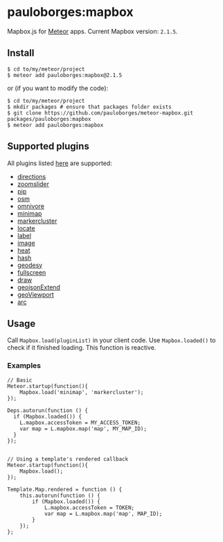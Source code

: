# pauloborges:mapbox

Mapbox.js for [Meteor](https://www.meteor.com/) apps. Current Mapbox version: `2.1.5`.

## Install

    $ cd to/my/meteor/project
    $ meteor add pauloborges:mapbox@2.1.5

or (if you want to modify the code):

    $ cd to/my/meteor/project
    $ mkdir packages # ensure that packages folder exists
    $ git clone https://github.com/pauloborges/meteor-mapbox.git packages/pauloborges:mapbox
    $ meteor add pauloborges:mapbox

## Supported plugins

All plugins listed [here](https://www.mapbox.com/mapbox.js/plugins/) are
supported:

* [directions](https://www.mapbox.com/mapbox.js/plugins/#mapbox-directions)
* [zoomslider](https://www.mapbox.com/mapbox.js/plugins/#leaflet-zoomslider)
* [pip](https://www.mapbox.com/mapbox.js/plugins/#point-in-polygon)
* [osm](https://www.mapbox.com/mapbox.js/plugins/#leaflet-osm)
* [omnivore](https://www.mapbox.com/mapbox.js/plugins/#leaflet-omnivore)
* [minimap](https://www.mapbox.com/mapbox.js/plugins/#leaflet-minimap)
* [markercluster](https://www.mapbox.com/mapbox.js/plugins/#leaflet-markercluster)
* [locate](https://www.mapbox.com/mapbox.js/plugins/#leaflet-locatecontrol)
* [label](https://www.mapbox.com/mapbox.js/plugins/#leaflet-label)
* [image](https://www.mapbox.com/mapbox.js/plugins/#leaflet-image)
* [heat](https://www.mapbox.com/mapbox.js/plugins/#leaflet-heat)
* [hash](https://www.mapbox.com/mapbox.js/plugins/#leaflet-hash)
* [geodesy](https://www.mapbox.com/mapbox.js/plugins/#leaflet-geodesy)
* [fullscreen](https://www.mapbox.com/mapbox.js/plugins/#leaflet-fullscreen)
* [draw](https://www.mapbox.com/mapbox.js/plugins/#leaflet-draw)
* [geojsonExtend](https://www.mapbox.com/mapbox.js/plugins/#static-map-from-geojson-with-geo-viewport)
* [geoViewport](https://www.mapbox.com/mapbox.js/plugins/#static-map-from-bounds-with-geo-viewport)
* [arc](https://www.mapbox.com/mapbox.js/plugins/#arcjs)

## Usage

Call `Mapbox.load(pluginList)` in your client code. Use `Mapbox.loaded()` to
check if it finished loading. This function is reactive.

### Examples

    // Basic
    Meteor.startup(function(){
        Mapbox.load('minimap', 'markercluster');
    });

    Deps.autorun(function () {
      if (Mapbox.loaded()) {
        L.mapbox.accessToken = MY_ACCESS_TOKEN;
        var map = L.mapbox.map('map', MY_MAP_ID);
      }
    });


    // Using a template's rendered callback
    Meteor.startup(function(){
        Mapbox.load();
    });

    Template.Map.rendered = function () {
        this.autorun(function () {
            if (Mapbox.loaded()) {
                L.mapbox.accessToken = TOKEN;
                var map = L.mapbox.map('map', MAP_ID);
            }
        });
    };
